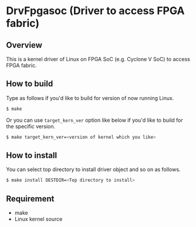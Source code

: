 DrvFpgasoc (Driver to access FPGA fabric)
=========================================

Overview
--------
This is a kernel driver of Linux on FPGA SoC (e.g. Cyclone V SoC) to access FPGA fabric.

How to build
------------
Type as follows if you'd like to build for version of now running Linux.
```sh
$ make
```
Or you can use `target_kern_ver` option like below if you'd like to build for the specific version.
```sh
$ make target_kern_ver=<version of kernel which you like>
```

How to install
--------------
You can select top directory to install driver object and so on as follows.
```sh
$ make install DESTDIR=<Top directory to install>
```

Requirement
-----------
* make
* Linux kernel source

